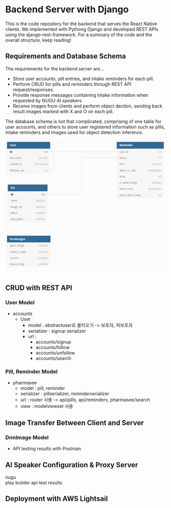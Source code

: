 # Backend Server with Django
This is the code repository for the backend that serves the React Native clients. We implemented with Pythong Django and developed REST APIs using the django-rest-framework. For a summary of the code and the overall structure, keep reading!

## Requirements and Database Schema

The requirements for the backend server are... 
- Store user accounts, pill entries, and intake reminders for each pill.
- Perform CRUD for pills and reminders through REST API request/responses.
- Provide response messages containing intake information when requested by NUGU AI speakers.
- Receive images from clients and perform object dection, sending back result images marked with X and O on each pill.

The database schema is not that complicated, comprising of one table for user accounts, and others to store user registered information such as pills, intake reminders and images used for object detection inference.

![db_schema](images/db_schema.png)

## CRUD with REST API

### User Model
+ accounts 
    + User
      + model : abstractuser로 불러오기 -> 보호자, 피보호자
      + serializer : signup serializer 
      + url : 
        + accounts/signup
        + accounts/follow
        + accounts/unfollow
        + accounts/search

### Pill, Reminder Model
+ pharmasee
    + model : pill, reminder 
    + serializer : pillserializer, reminderserializer
    + url : router 사용 -> api/pills, api/reminders, pharmasee/search
    + view : modelviewset 사용 

## Image Transfer Between Client and Server

### DnnImage Model
- API testing results with Postman

## AI Speaker Configuration & Proxy Server
nugu   
play builder
api test results 
   

## Deployment with AWS Lightsail
